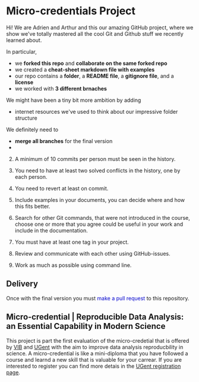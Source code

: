 # Micro-credentials Project

Hi! We are Adrien and Arthur and this our amazing GitHub project, where we show we've totally mastered all the cool Git and Github stuff we recently learned about.

In particular,
- we **forked this repo** and **collaborate on the same forked repo**
- we created a **cheat-sheet markdown file with examples**
- our repo contains a **folder**, a **README file**, a **gitignore file**, and a **license**
- we worked with **3 different brnaches**

We might have been a tiny bit more ambition by adding
- internet resources we've used to think about our impressive folder structure

We definitely need to
- **merge all branches** for the final version
-



2. A minimum of 10 commits per person must be seen in the history.

3. You need to have at least two solved conflicts in the history, one by each person.

4. You need to revert at least on commit.

5. Include examples in your documents, you can decide where and how this fits better.

6. Search for other Git commands, that were not introduced in the course, choose one or more that you agree could be useful in your work and include in the documentation.

7. You must have at least one tag in your project.

8. Review and communicate with each other using GitHub-issues.

9. Work as much as possible using command line.

Delivery
-----------

Once with the final version you must <span style="color:mediumBlue">make a pull request</span> to this repository.


**Micro-credential |** Reproducible Data Analysis: an Essential Capability in Modern Science
-------------------------------------------------------------------------------------------------

This project is part the first evaluation of the micro-credetial that is offered by [VIB](https://vib.be/en#/) and [UGent](https://www.ugent.be/en) with the aim to improve data analysis reproducbility in science. A micro-credential is like a mini-diploma that you have followed a course and learnd a new skill that is valuable for your carrear. If you are interested to register you can find more detais in the [UGent registration page](https://studiekiezer.ugent.be/2025/micro-credential-reproducible-data-analysis-an-essential-capability-in-modern-science-en).
